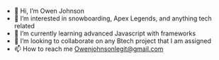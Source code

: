 - 👋 Hi, I’m Owen Johnson
- 👀 I’m interested in snowboarding, Apex Legends, and anything tech related
- 🌱 I’m currently learning advanced Javascript with frameworks
- 💞️ I’m looking to collaborate on any Btech project that I am assigned
- 📫 How to reach me Owenjohnsonlegit@gmail.com

<!---
owenjohnsonlegit/owenjohnsonlegit is a ✨ special ✨ repository because its `README.md` (this file) appears on your GitHub profile.
You can click the Preview link to take a look at your changes.
--->
